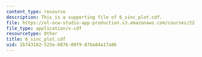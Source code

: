 ```yaml
---
content_type: resource
description: This is a supporting file of 6_sinc_plot.cdf.
file: https://ol-ocw-studio-app-production.s3.amazonaws.com/courses/22-02-introduction-to-applied-nuclear-physics-spring-2012/2b743182525e087600f987ba84a17a86_6_sinc_plot.cdf
file_type: application/x-cdf
resourcetype: Other
title: 6_sinc_plot.cdf
uid: 2b743182-525e-0876-00f9-87ba84a17a86
---
```

